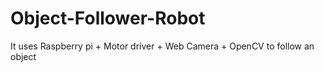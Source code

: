 # Object-Follower-Robot
It uses Raspberry pi + Motor driver + Web Camera + OpenCV to follow an object 
